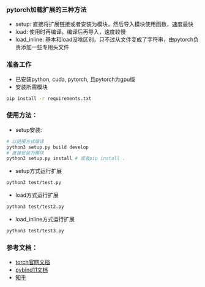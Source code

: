 ### pytorch加载扩展的三种方法
- setup: 直接将扩展链接或者安装为模块，然后导入模块使用函数，速度最快
- load: 使用时再编译，编译后再导入，速度较慢
- load_inline: 基本和load没啥区别，只不过从文件变成了字符串，由pytorch负责添加一些专用头文件

### 准备工作
- 已安装python, cuda, pytorch, 且pytorch为gpu版
- 安装所需模块
```bash
pip install -r requirements.txt
```

### 使用方法：
- setup安装:
```bash
# 以链接方式编译
python3 setup.py build develop
# 直接安装为模块
python3 setup.py install # 或者pip install .
```
- setup方式运行扩展
```bash
python3 test/test.py
```

- load方式运行扩展
```bash
python3 test/test2.py
```

- load_inline方式运行扩展 
```bash
python3 test/test3.py
```


### 参考文档：
- [torch官网文档](https://pytorch.org/docs/master/cpp_extension.html)
- [pybind11文档](https://pybind11.readthedocs.io/en/stable/basics.html)
- [知乎](https://zhuanlan.zhihu.com/p/358220419)
